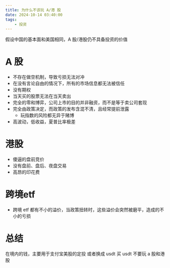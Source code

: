 ```yaml
---
title: 为什么不该玩 A/港 股
date: 2024-10-14 03:40:00
tags:
    - 投资
---
```


假设中国的基本面和美国相同，A 股/港股仍不具备投资的价值

# A 股

- 不存在做空机制，导致亏损无法对冲
- 在没有言论自由的情况下，所有的市场信息都无法被信任
- 没有期权
- 当天买的股票无法在当天卖出
- 完全的零和博弈，公司上市的目的并非融资，而不是等于卖公司套现
- 完全由政策决定，而政策的发布含混不清，且经常提前泄露
  - 玩指数的风险都无异于赌博
- 高波动，低收益，夏普比率极差

# 港股
- 傻逼的盘前竞价
- 没有盘前、盘后、夜盘交易
- 高昂的印花费

# 跨境etf
- 跨境 etf 都有不小的溢价，当政策扭转时，这些溢价会突然被磨平，造成的不小的亏损

# 总结
在境内的钱，主要用于支付宝美股的定投
或者换成 usdt 买 usdt
不要玩 a 股和港股